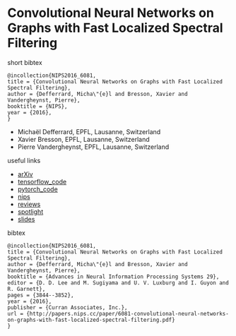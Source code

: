 # Convolutional Neural Networks on Graphs with Fast Localized Spectral Filtering
short bibtex
```
@incollection{NIPS2016_6081,
title = {Convolutional Neural Networks on Graphs with Fast Localized Spectral Filtering},
author = {Defferrard, Micha\"{e}l and Bresson, Xavier and Vandergheynst, Pierre},
booktitle = {NIPS},
year = {2016},
}
```
- Michaël Defferrard, EPFL, Lausanne, Switzerland
- Xavier Bresson, EPFL, Lausanne, Switzerland
- Pierre Vandergheynst, EPFL, Lausanne, Switzerland

useful links
- [arXiv](https://arxiv.org/abs/1606.09375)
- [tensorflow_code](https://github.com/mdeff/cnn_graph)
- [pytorch_code](https://github.com/xbresson/graph_convnets_pytorch)
- [nips](https://papers.nips.cc/paper/6081-convolutional-neural-networks-on-graphs-with-fast-localized-spectral-filtering)
- [reviews](http://media.nips.cc/nipsbooks/nipspapers/paper_files/nips29/reviews/1911.html)
- [spotlight](https://www.youtube.com/watch?v=cIA_m7vwOVQ)
- [slides](https://ndownloader.figshare.com/files/7253636)



bibtex
```
@incollection{NIPS2016_6081,
title = {Convolutional Neural Networks on Graphs with Fast Localized Spectral Filtering},
author = {Defferrard, Micha\"{e}l and Bresson, Xavier and Vandergheynst, Pierre},
booktitle = {Advances in Neural Information Processing Systems 29},
editor = {D. D. Lee and M. Sugiyama and U. V. Luxburg and I. Guyon and R. Garnett},
pages = {3844--3852},
year = {2016},
publisher = {Curran Associates, Inc.},
url = {http://papers.nips.cc/paper/6081-convolutional-neural-networks-on-graphs-with-fast-localized-spectral-filtering.pdf}
}
```
